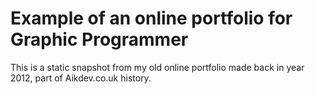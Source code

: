 # Example of an online portfolio for Graphic Programmer
This is a static snapshot from my old online portfolio made back in year 2012, part of Aikdev.co.uk history.
